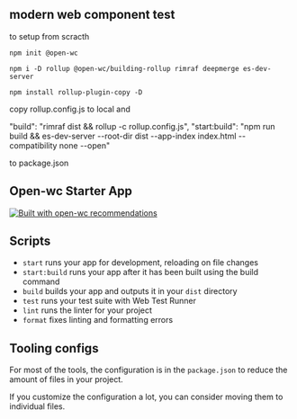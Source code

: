 ## modern web component test


to setup from scracth
```shell
npm init @open-wc

npm i -D rollup @open-wc/building-rollup rimraf deepmerge es-dev-server

npm install rollup-plugin-copy -D
```

copy rollup.config.js to local and 

"build": "rimraf dist && rollup -c rollup.config.js",
"start:build": "npm run build && es-dev-server --root-dir dist --app-index index.html --compatibility none --open"

to package.json

## Open-wc Starter App

[![Built with open-wc recommendations](https://img.shields.io/badge/built%20with-open--wc-blue.svg)](https://github.com/open-wc)


## Scripts

- `start` runs your app for development, reloading on file changes
- `start:build` runs your app after it has been built using the build command
- `build` builds your app and outputs it in your `dist` directory
- `test` runs your test suite with Web Test Runner
- `lint` runs the linter for your project
- `format` fixes linting and formatting errors

## Tooling configs

For most of the tools, the configuration is in the `package.json` to reduce the amount of files in your project.

If you customize the configuration a lot, you can consider moving them to individual files.
